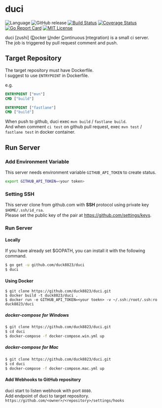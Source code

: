 # duci
![Language](https://img.shields.io/badge/language-go-74CCDC.svg)
![GitHub release](https://img.shields.io/github/release/duck8823/duci.svg?colorB=7E7E7E)
[![Build Status](https://travis-ci.org/duck8823/duci.svg?branch=master)](https://travis-ci.org/duck8823/duci)
[![Coverage Status](https://coveralls.io/repos/github/duck8823/duci/badge.svg?branch=master)](https://coveralls.io/github/duck8823/duci?branch=master)
[![Go Report Card](https://goreportcard.com/badge/github.com/duck8823/duci)](https://goreportcard.com/report/github.com/duck8823/duci)
[![MIT License](http://img.shields.io/badge/license-MIT-blue.svg?style=flat)](LICENSE)

duci \[zushi\] (<u>D</u>ocker <u>U</u>nder <u>C</u>ontinuous <u>I</u>ntegration) is a small ci server.  
The job is triggered by pull request comment and push.  

## Target Repository
The target repository must have Dockerfile.  
I suggest to use `ENTRYPOINT` in Dockerfile.

e.g.
```Dockerfile
ENTRYPOINT ["mvn"]
CMD ["build"]
```

```Dockerfile
ENTRYPOINT ["fastlane"]
CMD ["build"]
```

When push to github, duci exec `mvn build` / `fastlane build`.  
And when comment `ci test` on github pull request, 
exec `mvn test` / `fastlane test` in docker container.  

## Run Server
### Add Environment Variable
This server needs environment variable `GITHUB_API_TOKEN` to create status.
```bash
export GITHUB_API_TOKEN=<your token>
```

### Setting SSH
This server clone from github.com with **SSH** protocol
using private key `$HOME/.ssh/id_rsa`.  
Please set the public key of the pair at https://github.com/settings/keys.

### Run Server
#### Locally
If you have already set $GOPATH, you can install it with the following command.
```bash
$ go get -u github.com/duck8823/duci
$ duci 
```

#### Using Docker
```
$ git clone https://github.com/duck8823/duci.git
$ docker build -t duck8823/duci .
$ docker run -e GITHUB_API_TOKEN=<your toekn> -v ~/.ssh:/root/.ssh:ro duck8823/duci
```

##### docker-compose for Windows
```bash
$ git clone https://github.com/duck8823/duci.git
$ cd duci
$ docker-compose -f docker-compose.win.yml up
```

##### docker-compose for Mac
```bash
$ git clone https://github.com/duck8823/duci.git
$ cd duci
$ docker-compose -f docker-compose.mac.yml up
```

#### Add Webhooks to GitHub repository
duci start to listen webhook with port `8080`.  
Add endpoint of duci to target repository.  
`https://github.com/<owner>/<repository>/settings/hooks`

